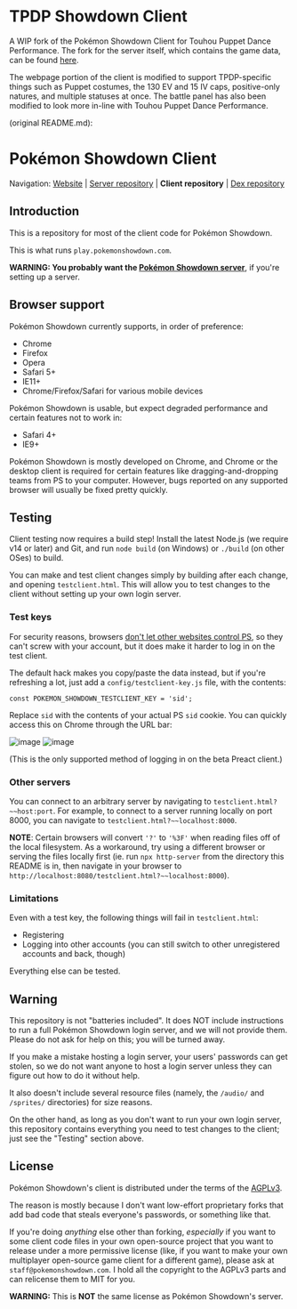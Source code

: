 TPDP Showdown Client
========================================================================

A WIP fork of the Pokémon Showdown Client for Touhou Puppet Dance Performance. The fork for the server itself, which contains the game data, can be found [here](https://github.com/firubii/tpdp-showdown).

The webpage portion of the client is modified to support TPDP-specific things such as Puppet costumes, the 130 EV and 15 IV caps, positive-only natures, and multiple statuses at once. The battle panel has also been modified to look more in-line with Touhou Puppet Dance Performance.

(original README.md):

Pokémon Showdown Client
========================================================================

Navigation: [Website][1] | [Server repository][2] | **Client repository** | [Dex repository][3]

  [1]: http://pokemonshowdown.com/
  [2]: https://github.com/Zarel/Pokemon-Showdown
  [3]: https://github.com/Zarel/Pokemon-Showdown-Dex

Introduction
------------------------------------------------------------------------

This is a repository for most of the client code for Pokémon Showdown.

This is what runs `play.pokemonshowdown.com`.

**WARNING: You probably want the [Pokémon Showdown server][4]**, if you're
setting up a server.

  [4]: https://github.com/Zarel/Pokemon-Showdown

Browser support
------------------------------------------------------------------------

Pokémon Showdown currently supports, in order of preference:

 - Chrome
 - Firefox
 - Opera
 - Safari 5+
 - IE11+
 - Chrome/Firefox/Safari for various mobile devices

Pokémon Showdown is usable, but expect degraded performance and certain features not to work in:

 - Safari 4+
 - IE9+

Pokémon Showdown is mostly developed on Chrome, and Chrome or the desktop client is required for certain features like dragging-and-dropping teams from PS to your computer. However, bugs reported on any supported browser will usually be fixed pretty quickly.

Testing
------------------------------------------------------------------------

Client testing now requires a build step! Install the latest Node.js (we
require v14 or later) and Git, and run `node build` (on Windows) or `./build`
(on other OSes) to build.

You can make and test client changes simply by building after each change,
and opening `testclient.html`. This will allow you to test changes to the
client without setting up your own login server.

### Test keys

For security reasons, browsers [don't let other websites control PS][5], so
they can't screw with your account, but it does make it harder to log in on
the test client.

The default hack makes you copy/paste the data instead, but if you're
refreshing a lot, just add a `config/testclient-key.js` file, with the
contents:

    const POKEMON_SHOWDOWN_TESTCLIENT_KEY = 'sid';

Replace `sid` with the contents of your actual PS `sid` cookie. You can quickly
access this on Chrome through the URL bar:

![image](https://user-images.githubusercontent.com/551184/53414680-def43480-3994-11e9-89d0-c06098c23fa0.png)
![image](https://user-images.githubusercontent.com/551184/53414760-119e2d00-3995-11e9-80f8-ecd17467310a.png)

(This is the only supported method of logging in on the beta Preact client.)

  [5]: https://developer.mozilla.org/en-US/docs/Web/HTTP/CORS

### Other servers

You can connect to an arbitrary server by navigating to
`testclient.html?~~host:port`. For example, to connect to a server running
locally on port 8000, you can navigate to `testclient.html?~~localhost:8000`.

**NOTE**: Certain browsers will convert `'?'` to `'%3F'` when reading files off
of the local filesystem. As a workaround, try using a different browser or
serving the files locally first (ie. run `npx http-server` from the
directory this README is in, then navigate in your browser to
`http://localhost:8080/testclient.html?~~localhost:8000`).

### Limitations

Even with a test key, the following things will fail in `testclient.html`:

+ Registering
+ Logging into other accounts (you can still switch to other unregistered
  accounts and back, though)

Everything else can be tested.

Warning
------------------------------------------------------------------------

This repository is not "batteries included". It does NOT include instructions
to run a full Pokémon Showdown login server, and we will not provide them.
Please do not ask for help on this; you will be turned away.

If you make a mistake hosting a login server, your users' passwords can get
stolen, so we do not want anyone to host a login server unless they can
figure out how to do it without help.

It also doesn't include several resource files (namely, the `/audio/` and
`/sprites/` directories) for size reasons.

On the other hand, as long as you don't want to run your own login server,
this repository contains everything you need to test changes to the client;
just see the "Testing" section above.

License
------------------------------------------------------------------------

Pokémon Showdown's client is distributed under the terms of the [AGPLv3][6].

The reason is mostly because I don't want low-effort proprietary forks that add bad code that steals everyone's passwords, or something like that.

If you're doing _anything_ else other than forking, _especially_ if you want to some client code files in your own open-source project that you want to release under a more permissive license (like, if you want to make your own multiplayer open-source game client for a different game), please ask at `staff@pokemonshowdown.com`. I hold all the copyright to the AGPLv3 parts and can relicense them to MIT for you.

  [6]: http://www.gnu.org/licenses/agpl-3.0.html

**WARNING:** This is **NOT** the same license as Pokémon Showdown's server.
